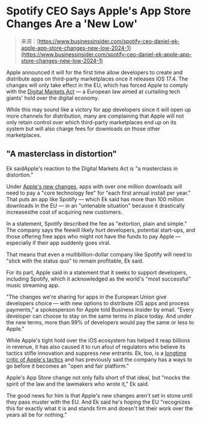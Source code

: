 <!--yml
category: 未分类
date: 2024-05-27 15:16:00
-->

# Spotify CEO Says Apple's App Store Changes Are a 'New Low'

> 来源：[https://www.businessinsider.com/spotify-ceo-daniel-ek-apple-app-store-changes-new-low-2024-1](https://www.businessinsider.com/spotify-ceo-daniel-ek-apple-app-store-changes-new-low-2024-1)

Apple announced it will for the first time allow developers to create and distribute apps on third-party marketplaces once it releases iOS 17.4\. The changes will only take effect in the EU, which has forced Apple to comply with the [Digital Markets Act](https://www.businessinsider.com/a-new-eu-law-targeting-big-tech-could-boost-advertisers-2022-3) — a European law aimed at curtailing tech giants' hold over the digital economy.

While this may sound like a victory for app developers since it will open up more channels for distribution, many are complaining that Apple will not only retain control over which third-party marketplaces end up on its system but will also charge fees for downloads on those other marketplaces.

## "A masterclass in distortion"

Ek saidApple's reaction to the Digital Markets Act is "a masterclass in distortion."

Under [Apple's new changes](https://developer.apple.com/support/core-technology-fee/#:~:text=First%20annual%20installs,-The%20first%20annual&text=Each%20first%20annual%20install%20initiates,app%20by%20the%20same%20account.), apps with over one million downloads will need to pay a "core technology fee" for "each first annual install per year." That puts an app like Spotify — which Ek said has more than 100 million downloads in the EU — in an "untenable situation" because it drastically increasesthe cost of acquiring new customers.

In a statement, Spotify described the fee as "extortion, plain and simple." The company says the feewill likely hurt developers, potential start-ups, and those offering free apps who might not have the funds to pay Apple — especially if their app suddenly goes viral.

That means that even a multibillion-dollar company like Spotify will need to "stick with the status quo" to remain profitable, Ek said.

For its part, Apple said in a statement that it seeks to support developers, including Spotify, which it acknowledged as the world's "most successful" music streaming app.

"The changes we're sharing for apps in the European Union give developers choice — with new options to distribute iOS apps and process payments," a spokesperson for Apple told Business Insider by email. "Every developer can choose to stay on the same terms in place today. And under the new terms, more than 99% of developers would pay the same or less to Apple."

While Apple's tight hold over the iOS ecosystem has helped it reap billions in revenue, it has also caused it to run afoul of regulators who believe its tactics stifle innovation and suppress new entrants. Ek, too, is a [longtime critic of Apple's tactics](https://www.businessinsider.com/spotify-ceo-daniel-ek-apple-platform-2020-5) and has previously said the company has a ways to go before it becomes an "open and fair platform."

Apple's App Store change not only falls short of that ideal, but "mocks the spirit of the law and the lawmakers who wrote it," Ek said.

The good news for him is that Apple's new changes aren't set in stone until they pass muster with the EU. And Ek said he's hoping the EU "recognizes this for exactly what it is and stands firm and doesn't let their work over the years all be for nothing."